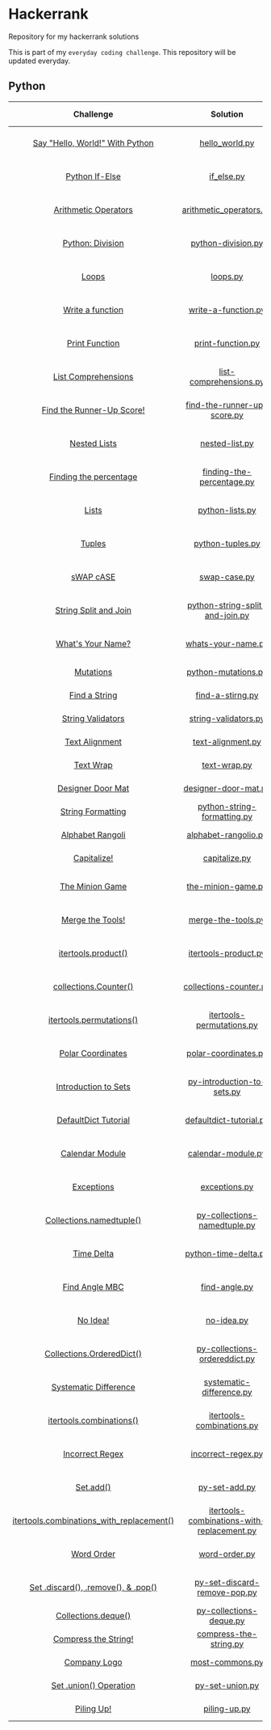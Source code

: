 # Hackerrank
Repository for my hackerrank solutions  

This is part of my `everyday coding challenge`. This repository will be updated everyday.

## Python
| Challenge | Solution | Subdomain | Difficulty | Submission Date |
|:---------:|:----------:|:---------:|:--------:|:--------:|
[Say "Hello, World!" With Python](https://www.hackerrank.com/challenges/py-hello-world/problem)|[hello_world.py](python/hello_world.py)|Introduction|Easy|Feb 10 2021<br>(Day 1)|
[Python If-Else](https://www.hackerrank.com/challenges/py-if-else/problem)|[if_else.py](python/if_else.py)|Introduction|Easy|Feb 13 2021<br>(Day 2)|
[Arithmetic Operators](https://www.hackerrank.com/challenges/python-arithmetic-operators/problem)|[arithmetic_operators.py](python/arithmetic_operators.py)|Introduction|Easy|Feb 15 2021<br>(Day 3)|
[Python: Division](https://www.hackerrank.com/challenges/python-division/problem)|[python-division.py](python/python-division.py)|Introduction|Easy|Feb 16 2021<br>(Day 4)|
[Loops](https://www.hackerrank.com/challenges/python-loops/problem)|[loops.py](python/loops.py)|Introduction|Easy|Feb 17 2021<br>(Day 5)|
[Write a function](https://www.hackerrank.com/challenges/write-a-function/problem)|[write-a-function.py](python/write-a-function.py)|Introduction|Medium|Feb 18 2021<br>(Day 6)|
[Print Function](https://www.hackerrank.com/challenges/python-print/problem)|[print-function.py](python/print-function.py)|Introduction|Easy|Feb 19 2021<br>(Day 7)|
[List Comprehensions](https://www.hackerrank.com/challenges/list-comprehensions/problem)|[list-comprehensions.py](python/list-comprehensions.py)|Basic Data Types|Easy|Feb 20 2021<br>(Day 8)|
[Find the Runner-Up Score!](https://www.hackerrank.com/challenges/find-second-maximum-number-in-a-list/problem)|[find-the-runner-up-score.py](python/find-the-runner-up-score.py)|Basic Data Types|Easy|Feb 21 2021<br>(Day 9)|
[Nested Lists](https://www.hackerrank.com/challenges/nested-list/problem)|[nested-list.py](python/nested-list.py)|Basic Data Types|Easy|Feb 22 2021<br>(Day 10)|
[Finding the percentage](https://www.hackerrank.com/challenges/finding-the-percentage/problem)|[finding-the-percentage.py](python/finding-the-percentage.py)|Basic Data Types|Easy|Feb 23 2021<br>(Day 11)|
[Lists](https://www.hackerrank.com/challenges/python-lists/problem)|[python-lists.py](python/python-lists.py)|Basic Data Types|Easy|Feb 24 2021<br>(Day 12)|
[Tuples](https://www.hackerrank.com/challenges/python-tuples/problem)|[python-tuples.py](python/python-tuples.py)|Basic Data Types|Easy|Feb 25 2021<br>(Day 13)|
[sWAP cASE](https://www.hackerrank.com/challenges/swap-case/problem)|[swap-case.py](python/swap-case.py)|Strings|Easy|Feb 26 2021<br>(Day 14)|
[String Split and Join](https://www.hackerrank.com/challenges/python-string-split-and-join/problem)|[python-string-split-and-join.py](python/python-string-split-and-join.py)|Strings|Easy|Feb 27 2021<br>(Day 15)|
[What's Your Name?](https://www.hackerrank.com/challenges/whats-your-name/problem)|[whats-your-name.py](python/whats-your-name.py)|Strings|Easy|Feb 28 2021<br>(Day 16)|
[Mutations](https://www.hackerrank.com/challenges/python-mutations/problem)|[python-mutations.py](python/python-mutations.py)|Strings|Easy|Mar 1 2021<br>(Day 17)|
[Find a String](https://www.hackerrank.com/challenges/find-a-string/problem)|[find-a-stirng.py](python/find-a-string.py)|Strings|Easy|Mar 2 2021<br>(Day 18)|
[String Validators](https://www.hackerrank.com/challenges/string-validators/problem)|[string-validators.py](python/string-validators.py)|Strings|Easy|Mar 3 2021<br>(Day 19)|
[Text Alignment](https://www.hackerrank.com/challenges/text-alignment/problem)|[text-alignment.py](python/text-alignment.py)|Strings|Easy|Mar 4 2021<br>(Day 20)|
[Text Wrap](https://www.hackerrank.com/challenges/text-wrap/problem)|[text-wrap.py](python/text-wrap.py)|Strings|Easy|Mar 5 2021<br>(Day 21)|
[Designer Door Mat](https://www.hackerrank.com/challenges/designer-door-mat/problem)|[designer-door-mat.py](python/designer-door-mat.py)|Strings|Easy|Mar 6 2021<br>(Day 22)|
[String Formatting](https://www.hackerrank.com/challenges/python-string-formatting/problem)|[python-string-formatting.py](python/python-string-formatting.py)|Strings|Easy|Mar 7 2021<br>(Day 23)|
[Alphabet Rangoli](https://www.hackerrank.com/challenges/alphabet-rangoli/problem)|[alphabet-rangolio.py](python/alphabet-rangoli.py)|Strings|Easy|Mar 8 2021<br>(Day 24)|
[Capitalize!](https://www.hackerrank.com/challenges/capitalize/problem)|[capitalize.py](python/capitalize.py)|Strings|Easy|Mar 9 2021<br>(Day 25)|
[The Minion Game](https://www.hackerrank.com/challenges/the-minion-game/problem)|[the-minion-game.py](python/the-minion-game.py)|Strings|Medium|Mar 10 2021<br>(Day 26)|
[Merge the Tools!](https://www.hackerrank.com/challenges/merge-the-tools/problem)|[merge-the-tools.py](python/merge-the-tools.py)|Strings|Medium|Mar 11 2021<br>(Day 27)|
[itertools.product()](https://www.hackerrank.com/challenges/itertools-product/problem)|[itertools-product.py](python/itertools-product.py)|Itertools|Easy|Mar 12 2021<br>(Day 28)|
[collections.Counter()](https://www.hackerrank.com/challenges/collections-counter/problem)|[collections-counter.py](python/collections-counter.py)|Collections|Easy|Mar 13 2021<br>(Day 29)|
[itertools.permutations()](https://www.hackerrank.com/challenges/itertools-permutations/problem)|[itertools-permutations.py](python/itertools-permutations.py)|Itertools|Easy|Mar 14 2021<br>(Day 30)|
[Polar Coordinates](https://www.hackerrank.com/challenges/polar-coordinates/problem)|[polar-coordinates.py](python/polar-coordinates.py)|Math|Easy|Mar 15 2021<br>(Day 31)|
[Introduction to Sets](https://www.hackerrank.com/challenges/py-introduction-to-sets/problem)|[py-introduction-to-sets.py](python/py-introduction-to-sets.py)|Sets|Easy|Mar 16 2021<br>(Day 32)|
[DefaultDict Tutorial](https://www.hackerrank.com/challenges/defaultdict-tutorial/problem)|[defaultdict-tutorial.py](python/defaultdict-tutorial.py)|Collections|Easy|Mar 17 2021<br>(Day 33)|
[Calendar Module](https://www.hackerrank.com/challenges/calendar-module/problem)|[calendar-module.py](python/calendar-module.py)|Date and Time|Easy|Mar 18 2021<br>(Day 34)|
[Exceptions](https://www.hackerrank.com/challenges/exceptions/problem)|[exceptions.py](python/exceptions.py)|Errors and Exceptions|Easy|Mar 19 2021<br>(Day 35)|
[Collections.namedtuple()](https://www.hackerrank.com/challenges/py-collections-namedtuple/problem)|[py-collections-namedtuple.py](python/py-collections-namedtuple.py)|Collections|Easy|Mar 20 2021<br>(Day 36)|
[Time Delta](https://www.hackerrank.com/challenges/python-time-delta/problem)|[python-time-delta.py](python/python-time-delta.py)|Date and Time|Medium|Mar 21 2021<br>(Day 37)|
[Find Angle MBC](https://www.hackerrank.com/challenges/find-angle/problem)|[find-angle.py](python/find-angle.py)|Math|Medium|Mar 22 2021<br>(Day 38)|
[No Idea!](https://www.hackerrank.com/challenges/no-idea/problem)|[no-idea.py](python/no-idea.py)|Sets|Medium|Mar 23 2021<br>(Day 39)|
[Collections.OrderedDict()](https://www.hackerrank.com/challenges/py-collections-ordereddict/problem)|[py-collections-ordereddict.py](python/py-collections-ordereddict.py)|Collections|Easy|Mar 24 2021<br>(Day 40)|
[Systematic Difference](https://www.hackerrank.com/challenges/symmetric-difference/problem)|[systematic-difference.py](python/systematic-difference.py)|Sets|Easy|Mar 25 2021<br>(Day 41)|
[itertools.combinations()](https://www.hackerrank.com/challenges/itertools-combinations/problem)|[itertools-combinations.py](python/itertools-combinations.py)|itertools|Easy|Mar 26 2021<br>(Day 42)|
[Incorrect Regex](https://www.hackerrank.com/challenges/incorrect-regex/problem)|[incorrect-regex.py](python/incorrect-regex.py)|Errors and Exceptions|Easy|Mar 27 2021<br>(Day 43)|
[Set.add()](https://www.hackerrank.com/challenges/py-set-add/problem)|[py-set-add.py](python/py-set-add.py)|Sets|Easy|Mar 28 2021<br>(Day 44)|
[itertools.combinations_with_replacement()](https://www.hackerrank.com/challenges/itertools-combinations-with-replacement/problem)|[itertools-combinations-with-replacement.py](python/itertools-combinations-with-replacement.py)|itertools|Easy|Mar 29 2021<br>(Day 45)|
[Word Order](https://www.hackerrank.com/challenges/word-order/problem)|[word-order.py](python/word-order.py)|Collections|Medium|Mar 30 2021<br>(Day 46)|
[Set .discard(), .remove(), & .pop()](https://www.hackerrank.com/challenges/py-set-discard-remove-pop/problem)|[py-set-discard-remove-pop.py](python/py-set-discard-remove-pop.py)|Sets|Easy|Mar 31 2021<br>(Day 47)|
[Collections.deque()](https://www.hackerrank.com/challenges/py-collections-deque/problem)|[py-collections-deque.py](python/py-collections-deque.py)|Collections|Easy|Apr 1 2021<br>(Day 48)|
[Compress the String!](https://www.hackerrank.com/challenges/compress-the-string/problem)|[compress-the-string.py](python/compress-the-string.py)|Itertools|Medium|Apr 2 2021<br>(Day 49)|
[Company Logo](https://www.hackerrank.com/challenges/most-commons/problem)|[most-commons.py](python/most-commons.py)|Collections|Medium|Apr 3 2021<br>(Day 50)|
[Set .union() Operation](https://www.hackerrank.com/challenges/py-set-union/problem)|[py-set-union.py](python/py-set-union.py)|Sets|Easy|Apr 4 2021<br>(Day 51)|
[Piling Up!](https://www.hackerrank.com/challenges/piling-up/problem)|[piling-up.py](python/piling-up.py)|Collections|Medium|Apr 5 2021<br>(Day 52)|